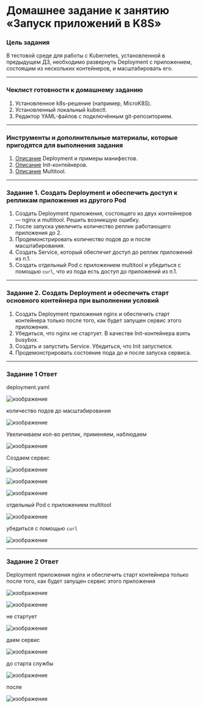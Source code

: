 # Домашнее задание к занятию «Запуск приложений в K8S»

### Цель задания

В тестовой среде для работы с Kubernetes, установленной в предыдущем ДЗ, необходимо развернуть Deployment с приложением, состоящим из нескольких контейнеров, и масштабировать его.

------

### Чеклист готовности к домашнему заданию

1. Установленное k8s-решение (например, MicroK8S).
2. Установленный локальный kubectl.
3. Редактор YAML-файлов с подключённым git-репозиторием.

------

### Инструменты и дополнительные материалы, которые пригодятся для выполнения задания

1. [Описание](https://kubernetes.io/docs/concepts/workloads/controllers/deployment/) Deployment и примеры манифестов.
2. [Описание](https://kubernetes.io/docs/concepts/workloads/pods/init-containers/) Init-контейнеров.
3. [Описание](https://github.com/wbitt/Network-MultiTool) Multitool.

------

### Задание 1. Создать Deployment и обеспечить доступ к репликам приложения из другого Pod

1. Создать Deployment приложения, состоящего из двух контейнеров — nginx и multitool. Решить возникшую ошибку.
2. После запуска увеличить количество реплик работающего приложения до 2.
3. Продемонстрировать количество подов до и после масштабирования.
4. Создать Service, который обеспечит доступ до реплик приложений из п.1.
5. Создать отдельный Pod с приложением multitool и убедиться с помощью `curl`, что из пода есть доступ до приложений из п.1.

------

### Задание 2. Создать Deployment и обеспечить старт основного контейнера при выполнении условий

1. Создать Deployment приложения nginx и обеспечить старт контейнера только после того, как будет запущен сервис этого приложения.
2. Убедиться, что nginx не стартует. В качестве Init-контейнера взять busybox.
3. Создать и запустить Service. Убедиться, что Init запустился.
4. Продемонстрировать состояние пода до и после запуска сервиса.

---

### Задание 1 Ответ 

deployment.yaml

![изображение](https://github.com/Vadim-Nazarov/netologi/assets/107613708/cd54170f-70c6-4c1e-bf48-2954ef8161a1)

количество подов до масштабирования

![изображение](https://github.com/Vadim-Nazarov/netologi/assets/107613708/c87966c9-4a1f-4e26-b0d3-aab0f045d566)

Увеличиваем кол-во реплик, применяем, наблюдаем

![изображение](https://github.com/Vadim-Nazarov/netologi/assets/107613708/58ef1205-89f4-4221-8f30-0e02c2d9f604)

Создаем сервис

![изображение](https://github.com/Vadim-Nazarov/netologi/assets/107613708/7ec67f53-5e84-4987-8631-a0bceeedbde1)

![изображение](https://github.com/Vadim-Nazarov/netologi/assets/107613708/44ff7da6-be19-4cfa-a4c6-e62298894df2)

![изображение](https://github.com/Vadim-Nazarov/netologi/assets/107613708/8cbbb4ea-8bb8-4d04-a043-101196351767)

отдельный Pod с приложением multitool

![изображение](https://github.com/Vadim-Nazarov/netologi/assets/107613708/02687392-1750-4844-b5d6-f936d7e87cc8)

убедиться с помощью `curl`

![изображение](https://github.com/Vadim-Nazarov/netologi/assets/107613708/000b82a0-0e60-464d-bbf0-efd32f3da5d5)

---

### Задание 2 Ответ 

Deployment приложения nginx и обеспечить старт контейнера только после того, как будет запущен сервис этого приложения

![изображение](https://github.com/Vadim-Nazarov/netologi/assets/107613708/80761eba-e523-48c8-9ee7-074b5c44a1bb)

![изображение](https://github.com/Vadim-Nazarov/netologi/assets/107613708/87061403-2cfd-4d92-809b-0b77e074cf08)

не стартует

![изображение](https://github.com/Vadim-Nazarov/netologi/assets/107613708/47f49f1c-c573-48f9-acce-6fdf47445980)

даем сервис

![изображение](https://github.com/Vadim-Nazarov/netologi/assets/107613708/76a2ed2a-a2fb-4e02-9926-338a189a66d4)

до старта службы

![изображение](https://github.com/Vadim-Nazarov/netologi/assets/107613708/632f35e1-c8c2-4fcd-b48d-eacc896f1681)

после

![изображение](https://github.com/Vadim-Nazarov/netologi/assets/107613708/7a2ee2d7-05b4-4e22-b781-7811770cffef)
















